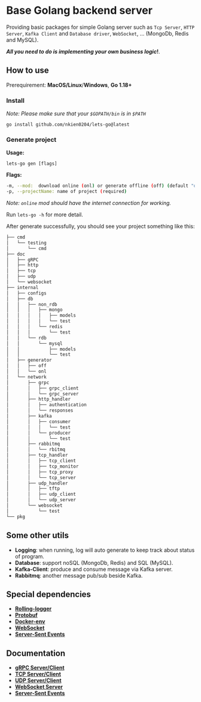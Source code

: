 # Base Golang backend server
Providing basic packages for simple Golang server such as `Tcp Server`, `HTTP Server`, `Kafka Client` and `Database driver`, `WebSocket`, ... (MongoDb, Redis and MySQL).

***All you need to do is implementing your own business logic*!**.

## How to use
Prerequirement: **MacOS/Linux**/**Windows**, **Go 1.18+**

### Install 
*Note: Please make sure that your `$GOPATH/bin` is in `$PATH`*
```shell
go install github.com/nkien0204/lets-go@latest
```
### Generate project
**Usage:**
```shell
lets-go gen [flags]
```
**Flags:**
```bash
-m, --mod:  download online (onl) or generate offline (off) (default "onl")
-p, --projectName: name of project (required)
```
*Note: `online` mod should have the internet connection for working.*

Run `lets-go -h` for more detail.


After generate successfully, you should see your project something like this:
```bash
├── cmd
│   └── testing
│       └── cmd
├── doc
│   ├── gRPC
│   ├── http
│   ├── tcp
│   ├── udp
│   └── websocket
├── internal
│   ├── configs
│   ├── db
│   │   ├── non_rdb
│   │   │   ├── mongo
│   │   │   │   ├── models
│   │   │   │   └── test
│   │   │   └── redis
│   │   │       └── test
│   │   └── rdb
│   │       └── mysql
│   │           ├── models
│   │           └── test
│   ├── generator
│   │   ├── off
│   │   └── onl
│   └── network
│       ├── grpc
│       │   ├── grpc_client
│       │   └── grpc_server
│       ├── http_handler
│       │   ├── authentication
│       │   └── responses
│       ├── kafka
│       │   ├── consumer
│       │   │   └── test
│       │   └── producer
│       │       └── test
│       ├── rabbitmq
│       │   └── rbitmq
│       ├── tcp_handler
│       │   ├── tcp_client
│       │   ├── tcp_monitor
│       │   ├── tcp_proxy
│       │   └── tcp_server
│       ├── udp_handler
│       │   ├── tftp
│       │   ├── udp_client
│       │   └── udp_server
│       └── websocket
│           └── test
└── pkg
```

## Some other utils
- **Logging**: when running, log will auto generate to keep track about status of program.
- **Database**: support noSQL (MongoDb, Redis) and SQL (MySQL).
- **Kafka-Client**: produce and consume message via Kafka server.
- **Rabbitmq**: another message pub/sub beside Kafka.

## Special dependencies
- **[Rolling-logger](https://github.com/nkien0204/rolling-logger)**
- **[Protobuf](https://github.com/nkien0204/protobuf)**
- **[Docker-env](https://github.com/nkien0204/docker-env-setup)**
- **[WebSocket](https://github.com/gorilla/websocket)**
- **[Server-Sent Events](https://github.com/r3labs/sse)**

## Documentation
- **[gRPC Server/Client](doc/gRPC/README.md)**
- **[TCP Server/Client](doc/tcp/README.md)**
- **[UDP Server/Client](doc/udp/README.md)**
- **[WebSocket Server](doc/websocket/README.md)**
- **[Server-Sent Events](doc/sse/README.md)**